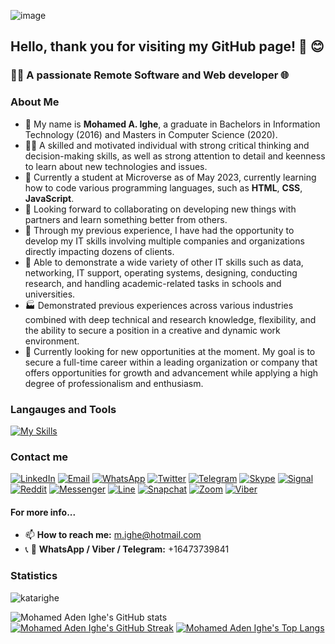 ![image](https://github.com/katarighe/katarighe/assets/80690364/902ea34b-86ab-4da1-8f56-c5183b3aeb4a)

## Hello, thank you for visiting my GitHub page! 👋 😊

### 👨‍💻 A passionate Remote Software and Web developer 🌐

### About Me
- 👋 My name is **Mohamed A. Ighe**, a graduate in Bachelors in Information Technology (2016) and Masters in Computer Science (2020).
- 🙋‍♂️ A skilled and motivated individual with strong critical thinking and decision-making skills, as well as strong attention to detail and keenness to learn about new technologies and issues.
- 🌱 Currently a student at Microverse as of May 2023, currently learning how to code various programming languages, such as **HTML**, **CSS**, **JavaScript**. 
- 💞️ Looking forward to collaborating on developing new things with partners and learn something better from others. 
- 💼 Through my previous experience, I have had the opportunity to develop my IT skills involving multiple companies and organizations directly impacting dozens of clients.
- 🔎 Able to demonstrate a wide variety of other IT skills such as data, networking, IT support, operating systems, designing, conducting research, and handling academic-related tasks in schools and universities.
- 🏭 Demonstrated previous experiences across various industries combined with deep technical and research knowledge, flexibility, and the ability to secure a position in a creative and dynamic work environment.
- 🔮 Currently looking for new opportunities at the moment. My goal is to secure a full-time career within a leading organization or company that offers opportunities for growth and advancement while applying a high degree of professionalism and enthusiasm. 

### Langauges and Tools
[![My Skills](https://skillicons.dev/icons?i=js,html,css,wasm,c,css,cpp,r,git,github,mysql,nodejs,php,py,ruby,sass,vscode,wordpress,bootstrap,linkedin,rails,typescript,react,redux,webpack,tailwind)](https://skillicons.dev)

### Contact me
<div>
  <a href="https://www.linkedin.com/in/katarighe/"><img src="https://img.shields.io/static/v1?style=for-the-badge&message=LinkedIn&color=0A66C2&logo=LinkedIn&logoColor=FFFFFF&label=" alt="LinkedIn" /></a>
  <a href="mailto:athlon.wiki@gmail.com?subject=Hi%20Mohamed%20,%20nice%20to%20meet%20you!"><img alt="Email" src="https://img.shields.io/static/v1?style=for-the-badge&message=Gmail&color=EA4335&logo=Gmail&logoColor=FFFFFF&label=" /></a>
  <a href="https://wa.link/v02om9"><img alt="WhatsApp" src="https://img.shields.io/badge/WhatsApp-25D366?style=for-the-badge&logo=whatsapp&logoColor=white" /></a>
  <a href="https://www.twitter.com/katarighe"> <img alt="Twitter" src="https://img.shields.io/badge/Twitter-%231DA1F2.svg?style=for-the-badge&logo=Twitter&logoColor=white" /></a>
  <a href=""> <img alt="Telegram" src="https://img.shields.io/badge/Telegram-2CA5E0?style=for-the-badge&logo=telegram&logoColor=white" /></a>
  <a href=""> <img alt="Skype" src="https://img.shields.io/badge/Skype-%2300AFF0.svg?style=for-the-badge&logo=Skype&logoColor=white" /></a>
  <a href=""> <img alt="Signal" src="https://img.shields.io/badge/Signal-%23039BE5.svg?style=for-the-badge&logo=Signal&logoColor=white" /></a>
  <a href=""> <img alt="Reddit" src="https://img.shields.io/badge/Reddit-FF4500?style=for-the-badge&logo=reddit&logoColor=white" /></a>
  <a href=""> <img alt="Messenger" src="https://img.shields.io/badge/Messenger-00B2FF?style=for-the-badge&logo=messenger&logoColor=white" /></a>
  <a href=""> <img alt="Line" src="https://img.shields.io/badge/Line-00C300?style=for-the-badge&logo=line&logoColor=white" /></a>
  <a href=""> <img alt="Snapchat" src="https://img.shields.io/badge/Snapchat-%23FFFC00.svg?style=for-the-badge&logo=Snapchat&logoColor=white" /></a>
  <a href=""> <img alt="Zoom" src="https://img.shields.io/badge/Zoom-2D8CFF?style=for-the-badge&logo=zoom&logoColor=white" /></a>
  <a href=""> <img alt="Viber" src="https://img.shields.io/badge/Viber-8B66A9?style=for-the-badge&logo=viber&logoColor=white" /></a>
</div>

#### For more info...
- 📫 **How to reach me:** m.ighe@hotmail.com
- 📞 📧 **WhatsApp / Viber / Telegram:** +16473739841

### Statistics
<img src="https://komarev.com/ghpvc/?username=katarighe" alt="katarighe" />

![Mohamed Aden Ighe's GitHub stats](https://github-readme-stats.vercel.app/api?username=katarighe&show_icons=true&theme=radical)
[![Mohamed Aden Ighe's GitHub Streak](https://streak-stats.demolab.com/?user=katarighe&currStreakNum=2FD3EB&fire=pink&sideLabels=F00&date_format=[Y.]n.j&theme=radical)](https://git.io/streak-stats)
[![Mohamed Aden Ighe's Top Langs](https://github-readme-stats-git-masterrstaa-rickstaa.vercel.app/api/top-langs/?username=katarighe&theme=radical)](https://github.com/katarighe/github-readme-stats)

<!---
katarighe/katarighe is a ✨ special ✨ repository because its `README.md` (this file) appears on your GitHub profile.
You can click the Preview link to take a look at your changes.
--->
